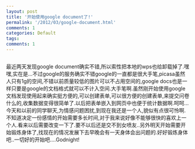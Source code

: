 ```yaml
---
layout: post
title: '开始使用google document了!'
permalink: '/2012/03/google-document.html'
comments: 1
categories: Default
tags: 
comments: 1
---
```

<a href="http://3.bp.blogspot.com/-aIvOE3ioAn8/T2dhxoczEMI/AAAAAAAACdo/ZBH-5O3dapA/s1600/image-702639.png"><img alt="" border="0" id="BLOGGER_PHOTO_ID_5721649356897194178" src="http://3.bp.blogspot.com/-aIvOE3ioAn8/T2dhxoczEMI/AAAAAAAACdo/ZBH-5O3dapA/s320/image-702639.png"/></a>  

<div>最近两天发现google document确实不错,所以索性把本地的wps也给卸载掉了.嘿嘿,实在是...不过google的服务确实不错google的一直都是很大手笔,picasa虽然人只有1g的空间,不错以前质量较低的图片可以不占用空间的,google docs也是一样只要是google的文档格式就可以不计入空间.大手笔啊.虽然刚开始使用google文档发现使用起来确实挺方便的,可以创建表单,可以很方便的创建表单,来提交问卷什么的,收集数据变得很简单了.以后把表单嵌入到网页中也便于统计数据啊.呵呵...</div>

 

<div>今天和以前的同学聊天,为情感问题困扰,<a href="http://2.bp.blogspot.com/-ALtKlLKFbqs/T2dhxwARmrI/AAAAAAAACdw/sZyjLkBW8zM/s1600/324-703705.gif"><img alt="" border="0" id="BLOGGER_PHOTO_ID_5721649358925044402" src="http://2.bp.blogspot.com/-ALtKlLKFbqs/T2dhxwARmrI/AAAAAAAACdw/sZyjLkBW8zM/s320/324-703705.gif"/></a><a href="http://2.bp.blogspot.com/-lH3GAcvDPiQ/T2dhyD8sQdI/AAAAAAAACeA/pvMV3c49o58/s1600/323-704234.gif"><img alt="" border="0" id="BLOGGER_PHOTO_ID_5721649364278723026" src="http://2.bp.blogspot.com/-lH3GAcvDPiQ/T2dhyD8sQdI/AAAAAAAACeA/pvMV3c49o58/s320/323-704234.gif"/></a>到现在我还是一个人,貌似有点很可怜啊.<a href="http://4.bp.blogspot.com/-FcC7LiQ_s44/T2dhyZ-1pkI/AAAAAAAACeI/aq2kxxfR83E/s1600/1E3-705346.gif"><img alt="" border="0" id="BLOGGER_PHOTO_ID_5721649370193307202" src="http://4.bp.blogspot.com/-FcC7LiQ_s44/T2dhyZ-1pkI/AAAAAAAACeI/aq2kxxfR83E/s320/1E3-705346.gif"/></a><a href="http://4.bp.blogspot.com/-FcC7LiQ_s44/T2dhyZ-1pkI/AAAAAAAACeI/aq2kxxfR83E/s1600/1E3-705346.gif"><img alt="" border="0" id="BLOGGER_PHOTO_ID_5721649370193307202" src="http://4.bp.blogspot.com/-FcC7LiQ_s44/T2dhyZ-1pkI/AAAAAAAACeI/aq2kxxfR83E/s320/1E3-705346.gif"/></a><a href="http://4.bp.blogspot.com/-FcC7LiQ_s44/T2dhyZ-1pkI/AAAAAAAACeI/aq2kxxfR83E/s1600/1E3-705346.gif"><img alt="" border="0" id="BLOGGER_PHOTO_ID_5721649370193307202" src="http://4.bp.blogspot.com/-FcC7LiQ_s44/T2dhyZ-1pkI/AAAAAAAACeI/aq2kxxfR83E/s320/1E3-705346.gif"/></a><a href="http://4.bp.blogspot.com/-FcC7LiQ_s44/T2dhyZ-1pkI/AAAAAAAACeI/aq2kxxfR83E/s1600/1E3-705346.gif"><img alt="" border="0" id="BLOGGER_PHOTO_ID_5721649370193307202" src="http://4.bp.blogspot.com/-FcC7LiQ_s44/T2dhyZ-1pkI/AAAAAAAACeI/aq2kxxfR83E/s320/1E3-705346.gif"/></a><a href="http://4.bp.blogspot.com/-FcC7LiQ_s44/T2dhyZ-1pkI/AAAAAAAACeI/aq2kxxfR83E/s1600/1E3-705346.gif"><img alt="" border="0" id="BLOGGER_PHOTO_ID_5721649370193307202" src="http://4.bp.blogspot.com/-FcC7LiQ_s44/T2dhyZ-1pkI/AAAAAAAACeI/aq2kxxfR83E/s320/1E3-705346.gif"/></a><a href="http://4.bp.blogspot.com/-FcC7LiQ_s44/T2dhyZ-1pkI/AAAAAAAACeI/aq2kxxfR83E/s1600/1E3-705346.gif"><img alt="" border="0" id="BLOGGER_PHOTO_ID_5721649370193307202" src="http://4.bp.blogspot.com/-FcC7LiQ_s44/T2dhyZ-1pkI/AAAAAAAACeI/aq2kxxfR83E/s320/1E3-705346.gif"/></a><a href="http://4.bp.blogspot.com/-FcC7LiQ_s44/T2dhyZ-1pkI/AAAAAAAACeI/aq2kxxfR83E/s1600/1E3-705346.gif"><img alt="" border="0" id="BLOGGER_PHOTO_ID_5721649370193307202" src="http://4.bp.blogspot.com/-FcC7LiQ_s44/T2dhyZ-1pkI/AAAAAAAACeI/aq2kxxfR83E/s320/1E3-705346.gif"/></a><a href="http://4.bp.blogspot.com/-FcC7LiQ_s44/T2dhyZ-1pkI/AAAAAAAACeI/aq2kxxfR83E/s1600/1E3-705346.gif"><img alt="" border="0" id="BLOGGER_PHOTO_ID_5721649370193307202" src="http://4.bp.blogspot.com/-FcC7LiQ_s44/T2dhyZ-1pkI/AAAAAAAACeI/aq2kxxfR83E/s320/1E3-705346.gif"/></a><a href="http://4.bp.blogspot.com/-FcC7LiQ_s44/T2dhyZ-1pkI/AAAAAAAACeI/aq2kxxfR83E/s1600/1E3-705346.gif"><img alt="" border="0" id="BLOGGER_PHOTO_ID_5721649370193307202" src="http://4.bp.blogspot.com/-FcC7LiQ_s44/T2dhyZ-1pkI/AAAAAAAACeI/aq2kxxfR83E/s320/1E3-705346.gif"/></a><a href="http://4.bp.blogspot.com/-FcC7LiQ_s44/T2dhyZ-1pkI/AAAAAAAACeI/aq2kxxfR83E/s1600/1E3-705346.gif"><img alt="" border="0" id="BLOGGER_PHOTO_ID_5721649370193307202" src="http://4.bp.blogspot.com/-FcC7LiQ_s44/T2dhyZ-1pkI/AAAAAAAACeI/aq2kxxfR83E/s320/1E3-705346.gif"/></a>不知道决定一份感情的开始需要多长时间,对于我来说好像不能够很快的喜欢上一个人.看来以后需要改变一下了.要不以后还是交不到女喷友..另外明天开始需要开始锻炼身体了,找现在的情况发展下去早晚会有一天身体会出问题的.好好锻炼身体吧..一切好的开始吧....<a href="http://2.bp.blogspot.com/-TnwY-fXdbIo/T2dhyqY63hI/AAAAAAAACeY/HZkSWe44Sc0/s1600/33E-706023.gif"><img alt="" border="0" id="BLOGGER_PHOTO_ID_5721649374597668370" src="http://2.bp.blogspot.com/-TnwY-fXdbIo/T2dhyqY63hI/AAAAAAAACeY/HZkSWe44Sc0/s320/33E-706023.gif"/></a><a href="http://2.bp.blogspot.com/-TnwY-fXdbIo/T2dhyqY63hI/AAAAAAAACeY/HZkSWe44Sc0/s1600/33E-706023.gif"><img alt="" border="0" id="BLOGGER_PHOTO_ID_5721649374597668370" src="http://2.bp.blogspot.com/-TnwY-fXdbIo/T2dhyqY63hI/AAAAAAAACeY/HZkSWe44Sc0/s320/33E-706023.gif"/></a><a href="http://2.bp.blogspot.com/-TnwY-fXdbIo/T2dhyqY63hI/AAAAAAAACeY/HZkSWe44Sc0/s1600/33E-706023.gif"><img alt="" border="0" id="BLOGGER_PHOTO_ID_5721649374597668370" src="http://2.bp.blogspot.com/-TnwY-fXdbIo/T2dhyqY63hI/AAAAAAAACeY/HZkSWe44Sc0/s320/33E-706023.gif"/></a><a href="http://2.bp.blogspot.com/-TnwY-fXdbIo/T2dhyqY63hI/AAAAAAAACeY/HZkSWe44Sc0/s1600/33E-706023.gif"><img alt="" border="0" id="BLOGGER_PHOTO_ID_5721649374597668370" src="http://2.bp.blogspot.com/-TnwY-fXdbIo/T2dhyqY63hI/AAAAAAAACeY/HZkSWe44Sc0/s320/33E-706023.gif"/></a><a href="http://2.bp.blogspot.com/-TnwY-fXdbIo/T2dhyqY63hI/AAAAAAAACeY/HZkSWe44Sc0/s1600/33E-706023.gif"><img alt="" border="0" id="BLOGGER_PHOTO_ID_5721649374597668370" src="http://2.bp.blogspot.com/-TnwY-fXdbIo/T2dhyqY63hI/AAAAAAAACeY/HZkSWe44Sc0/s320/33E-706023.gif"/></a><a href="http://2.bp.blogspot.com/-TnwY-fXdbIo/T2dhyqY63hI/AAAAAAAACeY/HZkSWe44Sc0/s1600/33E-706023.gif"><img alt="" border="0" id="BLOGGER_PHOTO_ID_5721649374597668370" src="http://2.bp.blogspot.com/-TnwY-fXdbIo/T2dhyqY63hI/AAAAAAAACeY/HZkSWe44Sc0/s320/33E-706023.gif"/></a><a href="http://2.bp.blogspot.com/-TnwY-fXdbIo/T2dhyqY63hI/AAAAAAAACeY/HZkSWe44Sc0/s1600/33E-706023.gif"><img alt="" border="0" id="BLOGGER_PHOTO_ID_5721649374597668370" src="http://2.bp.blogspot.com/-TnwY-fXdbIo/T2dhyqY63hI/AAAAAAAACeY/HZkSWe44Sc0/s320/33E-706023.gif"/></a>Godnight!<a href="http://3.bp.blogspot.com/-7VP7QRFxBz8/T2dhyy0KOqI/AAAAAAAACeg/9ZVjE2fTKO4/s1600/33C-707087.gif"><img alt="" border="0" id="BLOGGER_PHOTO_ID_5721649376859404962" src="http://3.bp.blogspot.com/-7VP7QRFxBz8/T2dhyy0KOqI/AAAAAAAACeg/9ZVjE2fTKO4/s320/33C-707087.gif"/></a></div>